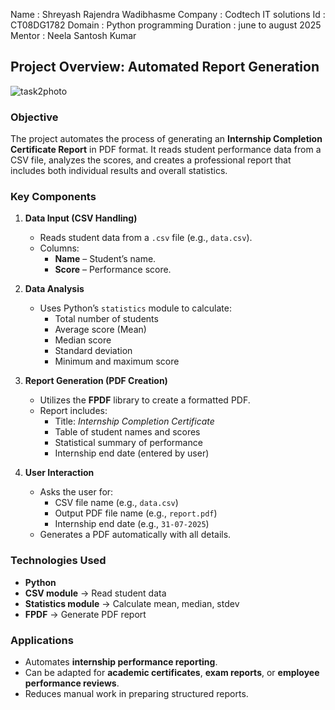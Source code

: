 Name : Shreyash Rajendra Wadibhasme 
Company : Codtech IT solutions
Id : CT08DG1782 
Domain : Python programming
Duration : june to august 2025
Mentor : Neela Santosh Kumar

## **Project Overview: Automated Report Generation**
![task2photo](https://github.com/user-attachments/assets/3bd77af3-43f1-4df3-a044-246773b7a143)

### **Objective**

The project automates the process of generating an **Internship Completion Certificate Report** in PDF format. It reads student performance data from a CSV file, analyzes the scores, and creates a professional report that includes both individual results and overall statistics.


### **Key Components**

1. **Data Input (CSV Handling)**
   * Reads student data from a `.csv` file (e.g., `data.csv`).
   * Columns:
     * **Name** – Student’s name.
     * **Score** – Performance score.

2. **Data Analysis**
   * Uses Python’s `statistics` module to calculate:
     * Total number of students
     * Average score (Mean)
     * Median score
     * Standard deviation
     * Minimum and maximum score

3. **Report Generation (PDF Creation)**
   * Utilizes the **FPDF** library to create a formatted PDF.
   * Report includes:
     * Title: *Internship Completion Certificate*
     * Table of student names and scores
     * Statistical summary of performance
     * Internship end date (entered by user)

4. **User Interaction**
   * Asks the user for:
     * CSV file name (e.g., `data.csv`)
     * Output PDF file name (e.g., `report.pdf`)
     * Internship end date (e.g., `31-07-2025`)
   * Generates a PDF automatically with all details.

### **Technologies Used**
* **Python**
* **CSV module** → Read student data
* **Statistics module** → Calculate mean, median, stdev
* **FPDF** → Generate PDF report

### **Applications**

* Automates **internship performance reporting**.
* Can be adapted for **academic certificates**, **exam reports**, or **employee performance reviews**.
* Reduces manual work in preparing structured reports.
